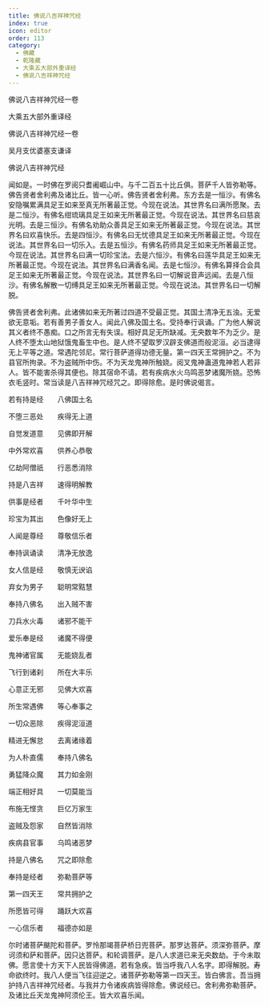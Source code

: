 ```yaml
---
title: 佛说八吉祥神咒经
index: true
icon: editor
order: 113
category:
  - 佛藏
  - 乾隆藏
  - 大乘五大部外重译经
  - 佛说八吉祥神咒经
---
```


佛说八吉祥神咒经一卷  

大乘五大部外重译经  

佛说八吉祥神咒经一卷  

吴月支优婆塞支谦译  

佛说八吉祥神咒经  

闻如是。一时佛在罗阅只耆阇崛山中。与千二百五十比丘俱。菩萨千人皆弥勒等。佛告贤者舍利弗及诸比丘。皆一心听。佛告贤者舍利弗。东方去是一恒沙。有佛名安隐嘱累满具足王如来至真无所著最正觉。今现在说法。其世界名曰满所愿聚。去是二恒沙。有佛名绀琉璃具足王如来无所著最正觉。今现在说法。其世界名曰慈哀光明。去是三恒沙。有佛名劝助众善具足王如来无所著最正觉。今现在说法。其世界名曰欢喜快乐。去是四恒沙。有佛名曰无忧德具足王如来无所著最正觉。今现在说法。其世界名曰一切乐入。去是五恒沙。有佛名药师具足王如来无所著最正觉。今现在说法。其世界名曰满一切珍宝法。去是六恒沙。有佛名曰莲华具足王如来无所著最正觉。今现在说法。其世界名曰满香名闻。去是七恒沙。有佛名算择合会具足王如来无所著最正觉。今现在说法。其世界名曰一切解说音声远闻。去是八恒沙。有佛名解散一切缚具足王如来无所著最正觉。今现在说法。其世界名曰一切解脱。  

佛告贤者舍利弗。此诸佛如来无所著过四道不受最正觉。其国土清净无五浊。无爱欲无意垢。若有善男子善女人。闻此八佛及国土名。受持奉行讽诵。广为他人解说其义者终不愚痴。口之所言无有失误。相好具足无所缺减。无央数年不为乏少。是人终不堕太山地狱饿鬼畜生中也。是人终不望取罗汉辟支佛道而般泥洹。必当逮得无上平等之道。常遇陀邻尼。常行菩萨道得功德无量。第一四天王常拥护之。不为县官所拘录。不为盗贼所中伤。不为天龙鬼神所触娆。阅叉鬼神蛊道鬼神若人若非人。皆不能害杀得其便也。除其宿命不请。若有疾病水火乌鸣恶梦诸魔所娆。恐怖衣毛竖时。常当读是八吉祥神咒经咒之。即得除愈。是时佛说偈言。  

若有持是经　　八佛国土名  

不堕三恶处　　疾得无上道  

自觉发道意　　见佛即开解  

中外常欢喜　　供养心恭敬  

亿劫阿僧祇　　行恶悉消除  

持是八吉祥　　速得明解教  

供事是经者　　千叶华中生  

珍宝为其出　　色像好无上  

人闻是尊经　　尊敬信乐者  

奉持讽诵读　　清净无放逸  

女人信是经　　敬慎无谀谄  

弃女为男子　　聪明常黠慧  

奉持八佛名　　出入贼不害  

刀兵水火毒　　诸邪不能干  

爱乐奉是经　　诸魔不得便  

鬼神诸官属　　无能娆乱者  

飞行到诸刹　　所在大丰乐  

心意正无邪　　见佛大欢喜  

所生常遇佛　　等心奉事之  

一切众恶除　　疾得泥洹道  

精进无懈怠　　去离诸缘着  

为人朴直儒　　奉持八佛名  

勇猛降众魔　　其力如金刚  

端正相好具　　一切莫能当  

布施无悭贪　　巨亿万家生  

盗贼及怨家　　自然皆消除  

疾病县官事　　乌鸣诸恶梦  

持是八佛名　　咒之即除愈  

奉持是经者　　弥勒菩萨等  

第一四天王　　常共拥护之  

所愿皆可得　　踊跃大欢喜  

一心信乐者　　福德亦如是  

尔时诸菩萨颰陀和菩萨。罗怜那竭菩萨桥日兜菩萨。那罗达菩萨。须深弥菩萨。摩诃须和萨和菩萨。因只达菩萨。和轮调菩萨。是八人求道已来无央数劫。于今未取佛。愿言使十方天下人民皆得佛道。若有急疾。皆当呼我八人名字。即得解脱。寿命欲终时。我八人便当飞往迎逆之。诸菩萨弥勒等第一四天王。皆白佛言。吾当拥护持八吉祥神咒经者。与我并力令诸疾病皆得除愈。佛说经已。舍利弗弥勒菩萨。及诸比丘天龙鬼神阿须伦王。皆大欢喜乐闻。  
